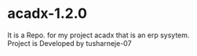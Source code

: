 # acadx-1.2.0

It is a Repo. for my project acadx that is an erp sysytem. <br>
Project is Developed by tusharneje-07

